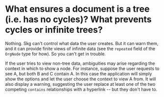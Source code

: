 # What ensures a document is a tree (i.e. has no cycles)? What prevents cycles or infinite trees?
Nothing. Skg can't control what data the user creates. But it can warn them, and it can provide finite views of infinite data (see the `repeated` field of the `OrgNode` type for how). So you can't get in trouble.

If the user tries to view non-tree data, ambiguities may arise regarding the context in which to show a node. For instance, suppose the user requests to see A, but both B and C contain A. In this case the application will simply show the options and let the user choose the context to view A from. It will also display a warning, suggesting the user replace at least one of the two competing `contains` relationships with a hyperlink -- but they don't have to.
